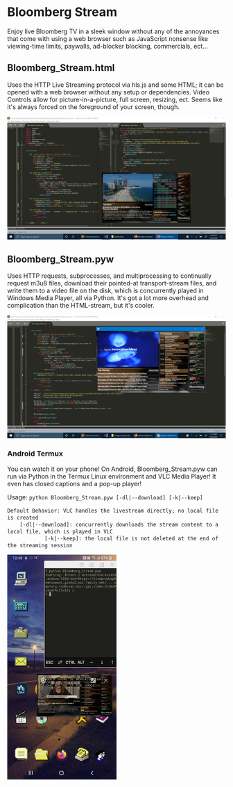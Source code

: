 # Bloomberg Stream

Enjoy live Bloomberg TV in a sleek window without any of the annoyances that come with using a web browser such as JavaScript nonsense like viewing-time limits, paywalls, ad-blocker blocking, commercials, ect...

## Bloomberg_Stream.html
Uses the HTTP Live Streaming protocol via hls.js and some HTML; it can be opened with a web browser without any setup or dependencies. Video Controls allow for picture-in-a-picture, full screen, resizing, ect. Seems like it's always forced on the foreground of your screen, though. 

![alt text](https://github.com/treatmesubj/Bloomberg_Stream/blob/master/Screenshot%20(33).png)

## Bloomberg_Stream.pyw
Uses HTTP requests, subprocesses, and multiprocessing to continually request m3u8 files, download their pointed-at transport-stream files, and write them to a video file on the disk, which is concurrently played in Windows Media Player, all via Python. It's got a lot more overhead and complication than the HTML-stream, but it's cooler. 

![alt text](https://github.com/treatmesubj/Bloomberg_Stream/blob/master/Screenshot%20(31).png)

### Android Termux
You can watch it on your phone! On Android, Bloomberg_Stream.pyw can run via Python in the Termux Linux environment and VLC Media Player! It even has closed captions and a pop-up player!

Usage: `python Bloomberg_Stream.pyw [-dl|--download] [-k|--keep]`
```
Default Behavior: VLC handles the livestream directly; no local file is created
    [-dl|--download]: concurrently downloads the stream content to a local file, which is played in VLC
            [-k|--keep]: the local file is not deleted at the end of the streaming session
```

<img src="https://github.com/treatmesubj/Bloomberg_Stream/blob/master/droid_bb.jpg" width="50%" height="50%">
